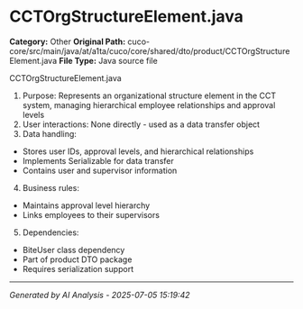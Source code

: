 # CCTOrgStructureElement.java

**Category:** Other
**Original Path:** cuco-core/src/main/java/at/a1ta/cuco/core/shared/dto/product/CCTOrgStructureElement.java
**File Type:** Java source file

CCTOrgStructureElement.java
1. Purpose: Represents an organizational structure element in the CCT system, managing hierarchical employee relationships and approval levels
2. User interactions: None directly - used as a data transfer object
3. Data handling:
- Stores user IDs, approval levels, and hierarchical relationships
- Implements Serializable for data transfer
- Contains user and supervisor information
4. Business rules:
- Maintains approval level hierarchy
- Links employees to their supervisors
5. Dependencies:
- BiteUser class dependency
- Part of product DTO package
- Requires serialization support

---
*Generated by AI Analysis - 2025-07-05 15:19:42*
